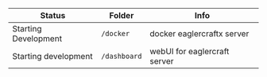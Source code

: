 | Status               | Folder       | Info                         |
|----------------------|--------------|------------------------------|
| Starting Development | `/docker`    | docker eaglercraftx server   |
| Starting development | `/dashboard` | webUI for eaglercraft server |
